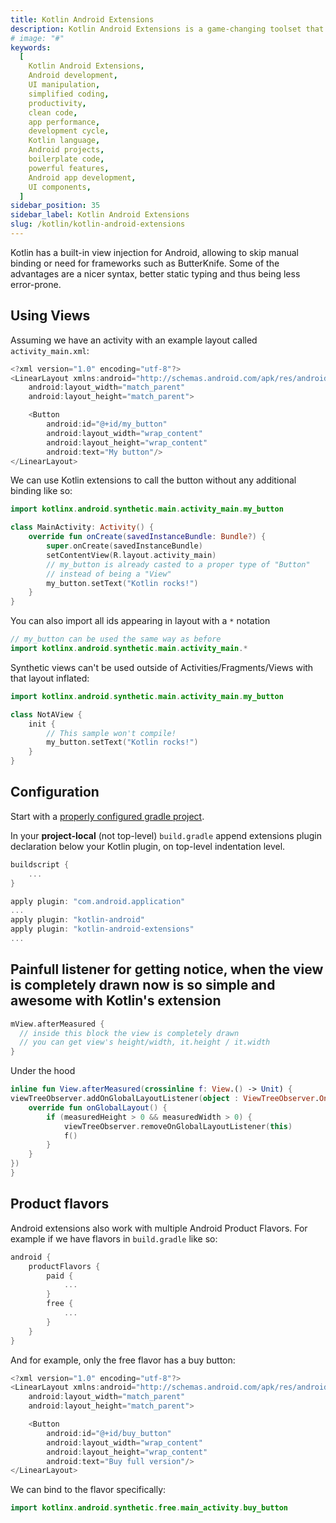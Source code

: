```yaml
---
title: Kotlin Android Extensions
description: Kotlin Android Extensions is a game-changing toolset that simplifies Android app development, allowing developers to write clean and concise code. With Kotlin Android Extensions, you can seamlessly access and manipulate UI components without the need for excessive boilerplate code. This results in faster development cycles, improved productivity, and enhanced app performance. Stay ahead of the competition by harnessing the power of Kotlin Android Extensions and unlock the full potential of your Android projects
# image: "#"
keywords:
  [
    Kotlin Android Extensions,
    Android development,
    UI manipulation,
    simplified coding,
    productivity,
    clean code,
    app performance,
    development cycle,
    Kotlin language,
    Android projects,
    boilerplate code,
    powerful features,
    Android app development,
    UI components,
  ]
sidebar_position: 35
sidebar_label: Kotlin Android Extensions
slug: /kotlin/kotlin-android-extensions
---
```


Kotlin has a built-in view injection for Android, allowing to skip manual binding or need for frameworks such as ButterKnife. Some of the advantages are a nicer syntax, better static typing and thus being less error-prone.

## Using Views

Assuming we have an activity with an example layout called `activity_main.xml`:

```kotlin
<?xml version="1.0" encoding="utf-8"?>
<LinearLayout xmlns:android="http://schemas.android.com/apk/res/android"
    android:layout_width="match_parent"
    android:layout_height="match_parent">

    <Button
        android:id="@+id/my_button"
        android:layout_width="wrap_content"
        android:layout_height="wrap_content"
        android:text="My button"/>
</LinearLayout>
```

We can use Kotlin extensions to call the button without any additional binding like so:

```kotlin
import kotlinx.android.synthetic.main.activity_main.my_button

class MainActivity: Activity() {
    override fun onCreate(savedInstanceBundle: Bundle?) {
        super.onCreate(savedInstanceBundle)
        setContentView(R.layout.activity_main)
        // my_button is already casted to a proper type of "Button"
        // instead of being a "View"
        my_button.setText("Kotlin rocks!")
    }
}
```

You can also import all ids appearing in layout with a `*` notation

```kotlin
// my_button can be used the same way as before
import kotlinx.android.synthetic.main.activity_main.*
```

Synthetic views can't be used outside of Activities/Fragments/Views with that layout inflated:

```kotlin
import kotlinx.android.synthetic.main.activity_main.my_button

class NotAView {
    init {
        // This sample won't compile!
        my_button.setText("Kotlin rocks!")
    }
}
```

## Configuration

Start with a [properly configured gradle project](http://stackoverflow.com/documentation/kotlin/2501/configuring-kotlin-build/8269/gradle-configuration#t=201703191349559200788).

In your **project-local** (not top-level) `build.gradle` append extensions plugin declaration below your Kotlin plugin, on top-level indentation level.

```kotlin
buildscript {
    ...
}

apply plugin: "com.android.application"
...
apply plugin: "kotlin-android"
apply plugin: "kotlin-android-extensions"
...
```

## Painfull listener for getting notice, when the view is completely drawn now is so simple and awesome with Kotlin's extension

```kotlin
mView.afterMeasured {
  // inside this block the view is completely drawn
  // you can get view's height/width, it.height / it.width
}
```

Under the hood

```kotlin
inline fun View.afterMeasured(crossinline f: View.() -> Unit) {
viewTreeObserver.addOnGlobalLayoutListener(object : ViewTreeObserver.OnGlobalLayoutListener {
    override fun onGlobalLayout() {
        if (measuredHeight > 0 && measuredWidth > 0) {
            viewTreeObserver.removeOnGlobalLayoutListener(this)
            f()
        }
    }
})
}
```

## Product flavors

Android extensions also work with multiple Android Product Flavors. For example if we have flavors in `build.gradle` like so:

```kotlin
android {
    productFlavors {
        paid {
            ...
        }
        free {
            ...
        }
    }
}
```

And for example, only the free flavor has a buy button:

```kotlin
<?xml version="1.0" encoding="utf-8"?>
<LinearLayout xmlns:android="http://schemas.android.com/apk/res/android"
    android:layout_width="match_parent"
    android:layout_height="match_parent">

    <Button
        android:id="@+id/buy_button"
        android:layout_width="wrap_content"
        android:layout_height="wrap_content"
        android:text="Buy full version"/>
</LinearLayout>
```

We can bind to the flavor specifically:

```kotlin
import kotlinx.android.synthetic.free.main_activity.buy_button
```
